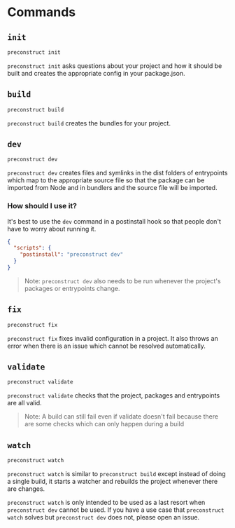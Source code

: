 # Commands

## `init`

```bash
preconstruct init
```

`preconstruct init` asks questions about your project and how it should be built and creates the appropriate config in your package.json.

## `build`

```bash
preconstruct build
```

`preconstruct build` creates the bundles for your project.

## `dev`

```bash
preconstruct dev
```

`preconstruct dev` creates files and symlinks in the dist folders of entrypoints which map to the appropriate source file so that the package can be imported from Node and in bundlers and the source file will be imported.

### How should I use it?

It's best to use the `dev` command in a postinstall hook so that people don't have to worry about running it.

```json
{
  "scripts": {
    "postinstall": "preconstruct dev"
  }
}
```

> Note: `preconstruct dev` also needs to be run whenever the project's packages or entrypoints change.

## `fix`

```bash
preconstruct fix
```

`preconstruct fix` fixes invalid configuration in a project. It also throws an error when there is an issue which cannot be resolved automatically.

## `validate`

```bash
preconstruct validate
```

`preconstruct validate` checks that the project, packages and entrypoints are all valid.

> Note: A build can still fail even if validate doesn't fail because there are some checks which can only happen during a build

## `watch`

```bash
preconstruct watch
```

`preconstruct watch` is similar to `preconstruct build` except instead of doing a single build, it starts a watcher and rebuilds the project whenever there are changes.

`preconstruct watch` is only intended to be used as a last resort when `preconstruct dev` cannot be used. If you have a use case that `preconstruct watch` solves but `preconstruct dev` does not, please open an issue.
